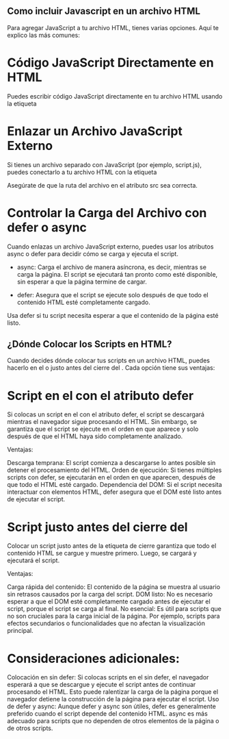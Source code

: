 ## Como incluir Javascript en un archivo HTML

Para agregar JavaScript a tu archivo HTML, tienes varias opciones. Aquí te explico las más comunes:

# Código JavaScript Directamente en HTML

Puedes escribir código JavaScript directamente en tu archivo HTML usando la etiqueta <script>. Este método es bueno para pequeños fragmentos de código.

<script>
    alert("Hola Mundo!");
</script>


# Enlazar un Archivo JavaScript Externo

Si tienes un archivo separado con JavaScript (por ejemplo, script.js), puedes conectarlo a tu archivo HTML con la etiqueta <script> y el atributo src.

<script src="script.js"></script>
Asegúrate de que la ruta del archivo en el atributo src sea correcta.



# Controlar la Carga del Archivo con defer o async

Cuando enlazas un archivo JavaScript externo, puedes usar los atributos async o defer para decidir cómo se carga y ejecuta el script.

- async: Carga el archivo de manera asíncrona, es decir, mientras se carga la página. El script se ejecutará tan pronto como esté disponible, sin esperar a que la página termine de cargar.
<script async src="script.js"></script>
- defer: Asegura que el script se ejecute solo después de que todo el contenido HTML esté completamente cargado.
<script defer src="script.js"></script>
Usa defer si tu script necesita esperar a que el contenido de la página esté listo.



## ¿Dónde Colocar los Scripts en HTML?
Cuando decides dónde colocar tus scripts en un archivo HTML, puedes hacerlo en el <head> o justo antes del cierre del <body>. Cada opción tiene sus ventajas:

# Script en el <head> con el atributo defer

Si colocas un script en el <head> con el atributo defer, el script se descargará mientras el navegador sigue procesando el HTML. Sin embargo, se garantiza que el script se ejecute en el orden en que aparece y solo después de que el HTML haya sido completamente analizado.

<head>
    <script defer src="script.js"></script>
</head>
Ventajas:

Descarga temprana: El script comienza a descargarse lo antes posible sin detener el procesamiento del HTML.
Orden de ejecución: Si tienes múltiples scripts con defer, se ejecutarán en el orden en que aparecen, después de que todo el HTML esté cargado.
Dependencia del DOM: Si el script necesita interactuar con elementos HTML, defer asegura que el DOM esté listo antes de ejecutar el script.


# Script justo antes del cierre del <body>

Colocar un script justo antes de la etiqueta de cierre </body> garantiza que todo el contenido HTML se cargue y muestre primero. Luego, se cargará y ejecutará el script.

<body>
    <!-- Contenido de la página -->
    <script src="script.js"></script>
</body>
Ventajas:

Carga rápida del contenido: El contenido de la página se muestra al usuario sin retrasos causados por la carga del script.
DOM listo: No es necesario esperar a que el DOM esté completamente cargado antes de ejecutar el script, porque el script se carga al final.
No esencial: Es útil para scripts que no son cruciales para la carga inicial de la página. Por ejemplo, scripts para efectos secundarios o funcionalidades que no afectan la visualización principal.


# Consideraciones adicionales:

Colocación en <head> sin defer: Si colocas scripts en el <head> sin defer, el navegador esperará a que se descargue y ejecute el script antes de continuar procesando el HTML. Esto puede ralentizar la carga de la página porque el navegador detiene la construcción de la página para ejecutar el script.
Uso de defer y async: Aunque defer y async son útiles, defer es generalmente preferido cuando el script depende del contenido HTML. async es más adecuado para scripts que no dependen de otros elementos de la página o de otros scripts.
